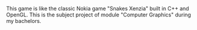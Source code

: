 This game is like the classic Nokia game "Snakes Xenzia" built in C++ and OpenGL. This is the subject project of module "Computer Graphics" during my bachelors.
